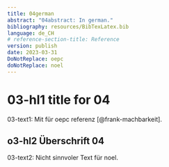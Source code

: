 ```yaml
---
title: 04german
abstract: "04abstract: In german."
bibliography: resources/BibTexLatex.bib
language: de_CH
# reference-section-title: Reference
version: publish
date: 2023-03-31
DoNotReplace: oepc
doNotReplace: noel
---
```


# 03-hl1 title for 04
03-text1: Mit für oepc referenz [@frank-machbarkeit].

## o3-hl2 Überschrift 04
03-text2: Nicht sinnvoler Text für noel.

 
